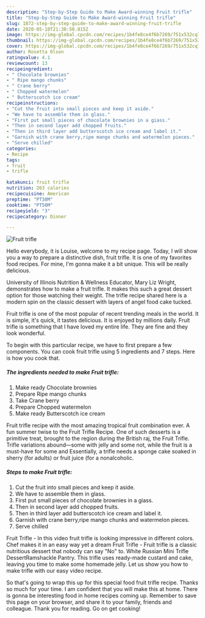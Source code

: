 ```yaml
---
description: "Step-by-Step Guide to Make Award-winning Fruit trifle"
title: "Step-by-Step Guide to Make Award-winning Fruit trifle"
slug: 1872-step-by-step-guide-to-make-award-winning-fruit-trifle
date: 2020-05-10T21:30:50.815Z
image: https://img-global.cpcdn.com/recipes/1b4fe8ce4f6b7269/751x532cq70/fruit-trifle-recipe-main-photo.jpg
thumbnail: https://img-global.cpcdn.com/recipes/1b4fe8ce4f6b7269/751x532cq70/fruit-trifle-recipe-main-photo.jpg
cover: https://img-global.cpcdn.com/recipes/1b4fe8ce4f6b7269/751x532cq70/fruit-trifle-recipe-main-photo.jpg
author: Rosetta Olson
ratingvalue: 4.1
reviewcount: 13
recipeingredient:
- " Chocolate brownies"
- " Ripe mango chunks"
- " Crane berry"
- " Chopped watermelon"
- " Butterscotch ice cream"
recipeinstructions:
- "Cut the fruit into small pieces and keep it aside."
- "We have to assemble them in glass."
- "First put small pieces of chocolate brownies in a giass."
- "Then in second layer add chopped fruits."
- "Then in third layer add butterscotch ice cream and label it."
- "Garnish with crane berry,ripe mango chunks and watermelon pieces."
- "Serve chilled"
categories:
- Recipe
tags:
- fruit
- trifle

katakunci: fruit trifle 
nutrition: 263 calories
recipecuisine: American
preptime: "PT30M"
cooktime: "PT50M"
recipeyield: "3"
recipecategory: Dinner

---
```



![Fruit trifle](https://img-global.cpcdn.com/recipes/1b4fe8ce4f6b7269/751x532cq70/fruit-trifle-recipe-main-photo.jpg)

Hello everybody, it is Louise, welcome to my recipe page. Today, I will show you a way to prepare a distinctive dish, fruit trifle. It is one of my favorites food recipes. For mine, I'm gonna make it a bit unique. This will be really delicious.

University of Illinois Nutrition &amp; Wellness Educator, Mary Liz Wright, demonstrates how to make a fruit trifle. It makes this such a great dessert option for those watching their weight. The trifle recipe shared here is a modern spin on the classic dessert with layers of angel food cake tucked.

Fruit trifle is one of the most popular of recent trending meals in the world. It is simple, it's quick, it tastes delicious. It is enjoyed by millions daily. Fruit trifle is something that I have loved my entire life. They are fine and they look wonderful.


To begin with this particular recipe, we have to first prepare a few components. You can cook fruit trifle using 5 ingredients and 7 steps. Here is how you cook that.

<!--inarticleads1-->

##### The ingredients needed to make Fruit trifle:

1. Make ready  Chocolate brownies
1. Prepare  Ripe mango chunks
1. Take  Crane berry
1. Prepare  Chopped watermelon
1. Make ready  Butterscotch ice cream


Fruit trifle recipe with the most amazing tropical fruit combination ever. A fun summer twise to the Fruit Trifle Recipe. One of such desserts is a primitive treat, brought to the region during the British raj, the Fruit Trifle. Trifle variations abound—some with jelly and some not, while the fruit is a must-have for some and Essentially, a trifle needs a sponge cake soaked in sherry (for adults) or fruit juice (for a nonalcoholic. 

<!--inarticleads2-->

##### Steps to make Fruit trifle:

1. Cut the fruit into small pieces and keep it aside.
1. We have to assemble them in glass.
1. First put small pieces of chocolate brownies in a giass.
1. Then in second layer add chopped fruits.
1. Then in third layer add butterscotch ice cream and label it.
1. Garnish with crane berry,ripe mango chunks and watermelon pieces.
1. Serve chilled


Fruit Trifle - In this video fruit trifle is looking impressive in different colors. Chef makes it in an easy way yet a dream Fruit Trifle - Fruit trifle is a classic nutritious dessert that nobody can say &#34;No&#34; to. White Russian Mini Trifle DessertRamshackle Pantry. This trifle uses ready-made custard and cake, leaving you time to make some homemade jelly. Let us show you how to make trifle with our easy video recipe. 

So that's going to wrap this up for this special food fruit trifle recipe. Thanks so much for your time. I am confident that you will make this at home. There is gonna be interesting food in home recipes coming up. Remember to save this page on your browser, and share it to your family, friends and colleague. Thank you for reading. Go on get cooking!
